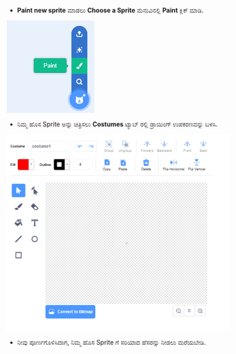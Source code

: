 - **Paint new sprite** ಮಾಡಲು **Choose a Sprite** ಮೆನುವಿನಲ್ಲಿ **Paint** ಕ್ಲಿಕ್ ಮಾಡಿ.

![new_sprite](images/new_sprite.png)

- ನಿಮ್ಮ ಹೊಸ Sprite ಅನ್ನು ಚಿತ್ರಿಸಲು **Costumes** ಟ್ಯಾಬ್ ರಲ್ಲಿ ಡ್ರಾಯಿಂಗ್ ಉಪಕರಣವನ್ನು ಬಳಸಿ.

![paint_tools](images/paint_tools.png)

- ನೀವು ಪೂರ್ಣಗೊಳಿಸಿದಾಗ, ನಿಮ್ಮ ಹೊಸ Sprite ‌ಗೆ ಸರಿಯಾದ ಹೆಸರನ್ನು ನೀಡಲು ಮರೆಯಬೇಡಿ.